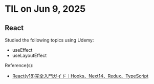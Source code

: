 # TIL on Jun 9, 2025
## React
Studied the following topics using Udemy:

- useEffect
- useLayoutEffect

Reference(s): 
- [React(v18)完全入門ガイド｜Hooks、Next14、Redux、TypeScript](https://www.udemy.com/course/react-complete-guide)